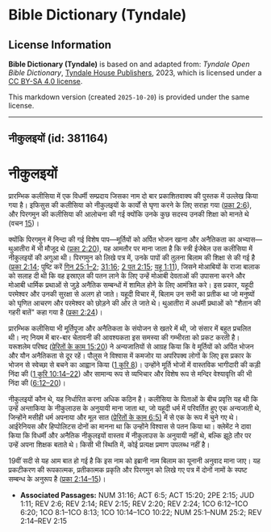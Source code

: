 # Bible Dictionary (Tyndale)

## License Information

**Bible Dictionary (Tyndale)** is based on and adapted from: _Tyndale Open Bible Dictionary_, [Tyndale House Publishers](https://tyndaleopenresources.com/), 2023, which is licensed under a [CC BY-SA 4.0 license](https://creativecommons.org/licenses/by-sa/4.0/legalcode.en).

This markdown version (created `2025-10-20`) is provided under the same license.



--------------------------------

## नीकुलइयों (id: 381164)

नीकुलइयों
=========

प्रारम्भिक कलीसिया में एक विधर्मी सम्प्रदाय जिसका नाम दो बार प्रकाशितवाक्य की पुस्तक में उल्लेख किया गया है। इफिसुस की कलीसिया को नीकुलइयों के कार्यों से घृणा करने के लिए सराहा गया ([प्रका 2:6](https://ref.ly/Rev2:6)), और पिरगमुन की कलीसिया की आलोचना की गई क्योंकि उनके कुछ सदस्य उनकी शिक्षा को मानते थे (वचन [15](https://ref.ly/Rev2:15))। 

क्योंकि पिरगमुन में निन्दा की गई विशेष पाप—मूर्तियों को अर्पित भोजन खाना और अनैतिकता का अभ्यास—थुआतीरा में भी मौजूद थे ([प्रका 2:20](https://ref.ly/Rev2:20)), यह आमतौर पर माना जाता है कि स्त्री ईजेबेल उस कलीसिया में नीकुलइयों की अगुआ थी। पिरगमुन को लिखे पत्र में, उनके पापों की तुलना बिलाम की शिक्षा से की गई है ([प्रका 2:14](https://ref.ly/Rev2:14); पुष्टि करें [गिन 25:1–2](https://ref.ly/Num25:1-Num25:2); [31:16](https://ref.ly/Num31:16); [2 पत 2:15](https://ref.ly/2Pet2:15); [यहू 1:11](https://ref.ly/Jude1:11)), जिसने मोआबियों के राजा बालाक को सलाह दी थी कि वह इस्राएल की पतन लाने के लिए उन्हें मोआबी देवताओं की उपासना करने और मोआबी धार्मिक प्रथाओं से जुड़े अनैतिक सम्बन्धों में शामिल होने के लिए आमंत्रित करे। इस प्रकार, यहूदी परमेश्वर और उनकी सुरक्षा से अलग हो जाते। यहूदी विचार में, बिलाम उन सभी का प्रतीक था जो मनुष्यों को घृणित आचरण और परमेश्वर को छोड़ने की ओर ले जाते थे। थुआतीरा में अधर्मी प्रथाओं को "शैतान की गहरी बातें" कहा गया है ([प्रका 2:24](https://ref.ly/Rev2:24))।

प्रारम्भिक कलीसिया भी मूर्तिपूजा और अनैतिकता के संयोजन से खतरे में थी, जो संसार में बहुत प्रचलित थी। नए नियम में बार\-बार चेतावनी की आवश्यकता इस समस्या की गम्भीरता को प्रकट करती है। यरूशलेम परिषद ([प्रेरितों के काम 15:20](https://ref.ly/Acts15:20)) ने अन्यजातियों से आग्रह किया कि वे मूर्तियों को अर्पित भोजन और यौन अनैतिकता से दूर रहें। पौलुस ने विश्वास में कमजोर या अपरिपक्व लोगों के लिए इस प्रकार के भोजन से स्वेच्छा से बचने का आह्वान किया ([1 कुरि 8](https://ref.ly/1Cor8:1-1Cor8:13))। उन्होंने मूर्ति भोजों में वास्तविक भागीदारी की कड़ी निंदा की ([1 कुरि 10:14–22](https://ref.ly/1Cor10:14-1Cor10:22)) और सामान्य रूप से व्यभिचार और विशेष रूप से मन्दिर वेश्यावृत्ति की भी निंदा की ([6:12–20](https://ref.ly/1Cor6:12-1Cor6:20))।

नीकुलइयों कौन थे, यह निर्धारित करना अधिक कठिन है। कलीसिया के पिताओं के बीच प्रवृत्ति यह थी कि उन्हें अन्ताकिया के नीकुलाउस के अनुयायी माना जाता था, जो यहूदी धर्म में परिवर्तित हुए एक अन्यजाती थे, जिन्होंने मसीही धर्म अपनाया और मूल सात ([प्रेरितों के काम 6:5\)](https://ref.ly/Acts6:5) में से एक के रूप में चुने गए थे। आईरेनियस और हिप्पोलिटस दोनों का मानना था कि उन्होंने विश्वास से पतन किया था। क्लेमेंट ने दावा किया कि विधर्मी और अनैतिक नीकुलइयों वास्तव में नीकुलाउस के अनुयायी नहीं थे, बल्कि झूठे तौर पर उन्हें अपना शिक्षक बताते थे। किसी भी स्थिति में, कोई प्रत्यक्ष प्रमाण उपलब्ध नहीं है।

19वीं सदी से यह आम बात हो गई है कि इस नाम को इब्रानी नाम बिलाम का यूनानी अनुवाद माना जाए। यह प्रकटीकरण की रूपकात्मक, प्रतीकात्मक प्रकृति और पिरगमुन को लिखे गए पत्र में दोनों नामों के स्पष्ट सम्बन्ध के अनुरूप है ([प्रका 2:14–15](https://ref.ly/Rev2:14-Rev2:15))।

* **Associated Passages:** NUM 31:16; ACT 6:5; ACT 15:20; 2PE 2:15; JUD 1:11; REV 2:6; REV 2:14; REV 2:15; REV 2:20; REV 2:24; 1CO 6:12–1CO 6:20; 1CO 8:1–1CO 8:13; 1CO 10:14–1CO 10:22; NUM 25:1–NUM 25:2; REV 2:14–REV 2:15

